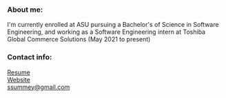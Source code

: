### About me:

I'm currently enrolled at ASU pursuing a Bachelor's of Science in Software Engineering, and working as a Software Engineering intern at Toshiba Global Commerce Solutions (May 2021 to present)<br> 

### Contact info:

<a href="https://ssummey.github.io/summey_resume">Resume</a><br>
<a href="https://scottsummey.com">Website</a><br>
ssummey@gmail.com
